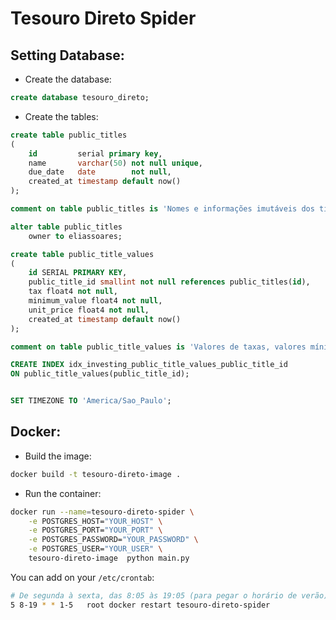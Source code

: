 # Tesouro Direto Spider

## Setting Database:
- Create the database:
```sql
create database tesouro_direto;
```
- Create the tables:
```sql
create table public_titles
(
    id         serial primary key,
    name       varchar(50) not null unique,
    due_date   date        not null,
    created_at timestamp default now()
);

comment on table public_titles is 'Nomes e informações imutáveis dos títulos públicos do tesouro direto.';

alter table public_titles
    owner to eliassoares;

create table public_title_values
(
	id SERIAL PRIMARY KEY,
	public_title_id smallint not null references public_titles(id),
	tax float4 not null,
	minimum_value float4 not null,
	unit_price float4 not null,
	created_at timestamp default now()
);

comment on table public_title_values is 'Valores de taxas, valores mínimos e preços unitários do http://www.tesouro.fazenda.gov.br/tesouro-direto-precos-e-taxas-dos-titulos';

CREATE INDEX idx_investing_public_title_values_public_title_id
ON public_title_values(public_title_id);


SET TIMEZONE TO 'America/Sao_Paulo';
```

## Docker:
- Build the image:
```bash
docker build -t tesouro-direto-image .
```

- Run the container:
```bash
docker run --name=tesouro-direto-spider \
    -e POSTGRES_HOST="YOUR_HOST" \
    -e POSTGRES_PORT="YOUR_PORT" \
    -e POSTGRES_PASSWORD="YOUR_PASSWORD" \
    -e POSTGRES_USER="YOUR_USER" \
    tesouro-direto-image  python main.py
```

You can add on your `/etc/crontab`:
```bash
# De segunda à sexta, das 8:05 às 19:05 (para pegar o horário de verão)
5 8-19 * * 1-5   root docker restart tesouro-direto-spider
```
